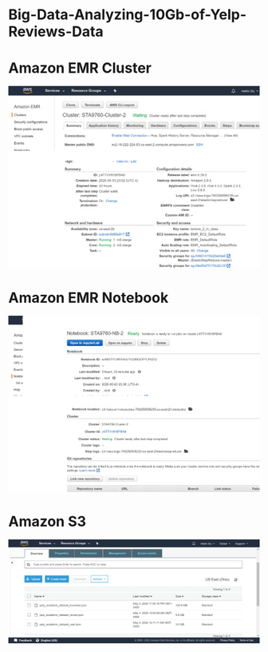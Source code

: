 # Big-Data-Analyzing-10Gb-of-Yelp-Reviews-Data


# Amazon EMR Cluster
![image](https://raw.githubusercontent.com/hailin-du/Big-Data-Analyzing-10GB-of-Yelp-Reviews-Data/master/Images/AWS%20EMR%20Cluster.png)

# Amazon EMR Notebook
![image](https://raw.githubusercontent.com/hailin-du/Big-Data-Analyzing-10GB-of-Yelp-Reviews-Data/master/Images/AWS%20EMR%20Notebook.png)

# Amazon S3
![image](https://raw.githubusercontent.com/hailin-du/Big-Data-Analyzing-10GB-of-Yelp-Reviews-Data/master/Images/AWS%20S3.png)

